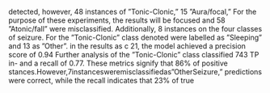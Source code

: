 detected, however, 48 instances of ”Tonic-Clonic,” 15 ”Aura/focal,” For the purpose of these experiments, the results will be focused
and 58 ”Atonic/fall” were misclassified. Additionally, 8 instances on the four classes of seizure. For the ”Tonic-Clonic” class denoted
were labelled as ”Sleeping” and 13 as ”Other”. in the results as c 21, the model achieved a precision score of 0.94
Further analysis of the ”Tonic-Clonic” class classified 743 TP in- and a recall of 0.77. These metrics signify that 86% of positive
stances.However,7instancesweremisclassifiedas”OtherSeizure,” predictions were correct, while the recall indicates that 23% of true